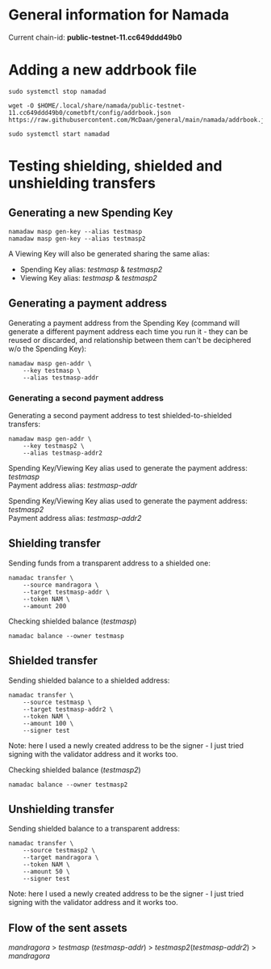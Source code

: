 # General information for Namada

Current chain-id: **public-testnet-11.cc649ddd49b0**

# Adding a new addrbook file

```
sudo systemctl stop namadad

wget -O $HOME/.local/share/namada/public-testnet-11.cc649ddd49b0/cometbft/config/addrbook.json https://raw.githubusercontent.com/McDaan/general/main/namada/addrbook.json

sudo systemctl start namadad

```

# Testing shielding, shielded and unshielding transfers

## Generating a new Spending Key
```
namadaw masp gen-key --alias testmasp
namadaw masp gen-key --alias testmasp2
```

A Viewing Key will also be generated sharing the same alias:
- Spending Key alias: *testmasp* & *testmasp2*  
- Viewing Key alias: *testmasp* & *testmasp2*
  
## Generating a payment address
Generating a payment address from the Spending Key (command will generate a different payment address each time you run it - they can be reused or discarded, and relationship between them can't be deciphered w/o the Spending Key):
```
namadaw masp gen-addr \
    --key testmasp \
    --alias testmasp-addr
```
	
### Generating a second payment address
Generating a second payment address to test shielded-to-shielded transfers:
```
namadaw masp gen-addr \
    --key testmasp2 \
    --alias testmasp-addr2
```	

Spending Key/Viewing Key alias used to generate the payment address: *testmasp*  
Payment address alias: *testmasp-addr*  
  
Spending Key/Viewing Key alias used to generate the payment address: *testmasp2*  
Payment address alias: *testmasp-addr2*  

## Shielding transfer
Sending funds from a transparent address to a shielded one:
```
namadac transfer \
    --source mandragora \
    --target testmasp-addr \
    --token NAM \
    --amount 200
```

Checking shielded balance (*testmasp*)
```
namadac balance --owner testmasp
```

## Shielded transfer
Sending shielded balance to a shielded address:
```
namadac transfer \
    --source testmasp \
    --target testmasp-addr2 \
    --token NAM \
    --amount 100 \
    --signer test
```
Note: here I used a newly created address to be the signer - I just tried signing with the validator address and it works too.
	
Checking shielded balance (*testmasp2*)
```
namadac balance --owner testmasp2
```
	
## Unshielding transfer
Sending shielded balance to a transparent address:
```
namadac transfer \
    --source testmasp2 \
    --target mandragora \
    --token NAM \
    --amount 50 \
    --signer test
```
Note: here I used a newly created address to be the signer - I just tried signing with the validator address and it works too.

## Flow of the sent assets
*mandragora* > *testmasp* (*testmasp-addr*) > *testmasp2*(*testmasp-addr2*) > *mandragora*



